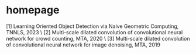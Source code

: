 # homepage
[1] Learning Oriented Object Detection via Naive Geometric Computing, TNNLS, 2023 \\
[2] Multi-scale dilated convolution of convolutional neural network for crowd counting, MTA, 2020 \\
[3] Multi-scale dilated convolution of convolutional neural network for image denoising, MTA, 2019
